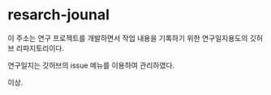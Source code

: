 # resarch-jounal


이 주소는 연구 프로젝트를 개발하면서 작업 내용을 기록하기 위한 연구일지용도의 깃허브 리파지토리이다.

연구일지는 깃허브의 issue 메뉴를 이용하여 관리하였다.


이상.
